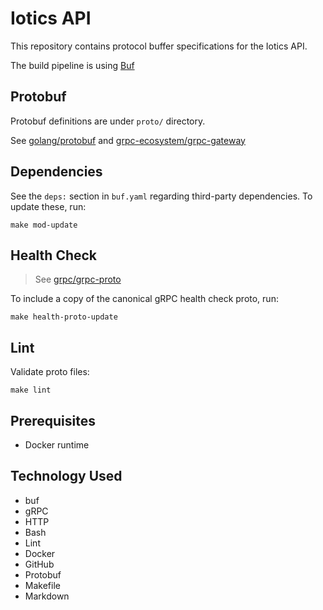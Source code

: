 # Iotics API

This repository contains protocol buffer specifications for the Iotics API.

The build pipeline is using [Buf](https://docs.buf.build)

## Protobuf

Protobuf definitions are under `proto/` directory.

See [golang/protobuf](https://github.com/golang/protobuf) and [grpc-ecosystem/grpc-gateway](https://github.com/grpc-ecosystem/grpc-gateway)

## Dependencies

See the `deps:` section in `buf.yaml` regarding third-party dependencies. To update these, run:

```shell
make mod-update
```

## Health Check

> See [grpc/grpc-proto](https://github.com/grpc/grpc-proto)

To include a copy of the canonical gRPC health check proto, run:

```shell
make health-proto-update
```

## Lint

Validate proto files:

```shell
make lint
```


## Prerequisites

- Docker runtime

## Technology Used

- buf
- gRPC
- HTTP
- Bash
- Lint
- Docker
- GitHub
- Protobuf
- Makefile
- Markdown
